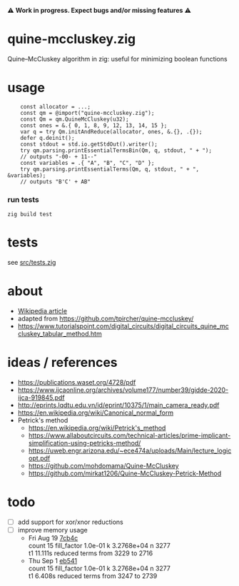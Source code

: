 :warning: **Work in progress.  Expect bugs and/or missing features** :warning:

# quine-mccluskey.zig
Quine–McCluskey algorithm in zig: useful for minimizing boolean functions

# usage

```zig
    const allocator = ...;
    const qm = @import("quine-mccluskey.zig");
    const Qm = qm.QuineMcCluskey(u32);
    const ones = &.{ 0, 1, 8, 9, 12, 13, 14, 15 };
    var q = try Qm.initAndReduce(allocator, ones, &.{}, .{});
    defer q.deinit();
    const stdout = std.io.getStdOut().writer();
    try qm.parsing.printEssentialTermsBin(Qm, q, stdout, " + ");
    // outputs "-00- + 11--"
    const variables = .{ "A", "B", "C", "D" };
    try qm.parsing.printEssentialTerms(Qm, q, stdout, " + ", &variables);
    // outputs "B'C' + AB"
```
### run tests
```
zig build test
```

# tests
see [src/tests.zig](src/tests.zig)

# about
- [Wikipedia article](https://en.wikipedia.org/wiki/Quine%E2%80%93McCluskey_algorithm)
- adapted from https://github.com/tpircher/quine-mccluskey/
- https://www.tutorialspoint.com/digital_circuits/digital_circuits_quine_mccluskey_tabular_method.htm

# ideas / references
- https://publications.waset.org/4728/pdf
- https://www.ijcaonline.org/archives/volume177/number39/gidde-2020-ijca-919845.pdf
- http://eprints.lqdtu.edu.vn/id/eprint/10375/1/main_camera_ready.pdf
- https://en.wikipedia.org/wiki/Canonical_normal_form
- Petrick's method
  - https://en.wikipedia.org/wiki/Petrick's_method
  - https://www.allaboutcircuits.com/technical-articles/prime-implicant-simplification-using-petricks-method/
  - https://uweb.engr.arizona.edu/~ece474a/uploads/Main/lecture_logicopt.pdf
  - https://github.com/mohdomama/Quine-McCluskey
  - https://github.com/mirkat1206/Quine-McCluskey-Petrick-Method

# todo
- [ ] add support for xor/xnor reductions
- [ ] improve memory usage
  - Fri Aug 19 [7cb4c](https://github.com/travisstaloch/quine-mccluskey.zig/commits/7cb4c99fa5da85149c7a4e0193b6815c88ab44bd) <br>
    count 15 fill_factor 1.0e-01 k 3.2768e+04 n 3277 <br>
    t1 11.111s reduced terms from 3229   to 2716 
  - Thu Sep 1 [eb541](https://github.com/travisstaloch/quine-mccluskey.zig/commits/eb5415d9ed3055096f24050ec3cfa6b71619e5b1) <br>
    count 15 fill_factor 1.0e-01 k 3.2768e+04 n 3277 <br>
    t1 6.408s reduced terms from 3247   to 2739  